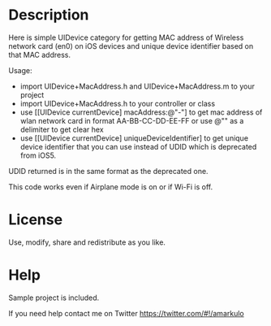 # Description

Here is simple UIDevice category for getting MAC address of Wireless network card (en0) on iOS devices and unique device identifier based on that MAC address.

Usage:

- import UIDevice+MacAddress.h and UIDevice+MacAddress.m to your project
- import UIDevice+MacAddress.h to your controller or class
- use [[UIDevice currentDevice] macAddress:@"-"] to get mac address of wlan network card in format AA-BB-CC-DD-EE-FF or use @"" as a delimiter to get clear hex
- use [[UIDevice currentDevice] uniqueDeviceIdentifier] to get unique device identifier that you can use instead of UDID which is deprecated from iOS5.

UDID returned is in the same format as the deprecated one.

This code works even if Airplane mode is on or if Wi-Fi is off.

# License

Use, modify, share and redistribute as you like.

# Help

Sample project is included.

If you need help contact me on Twitter https://twitter.com/#!/amarkulo
